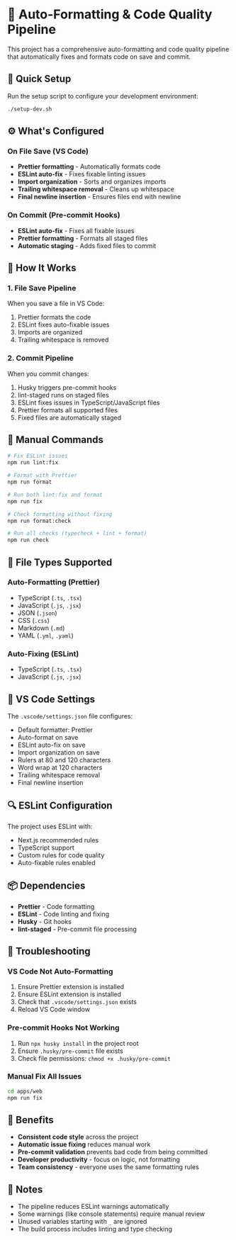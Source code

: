 # 🎨 Auto-Formatting & Code Quality Pipeline

This project has a comprehensive auto-formatting and code quality pipeline that automatically fixes and formats code on save and commit.

## 🚀 Quick Setup

Run the setup script to configure your development environment:

```bash
./setup-dev.sh
```

## ⚙️ What's Configured

### On File Save (VS Code)
- **Prettier formatting** - Automatically formats code
- **ESLint auto-fix** - Fixes fixable linting issues
- **Import organization** - Sorts and organizes imports
- **Trailing whitespace removal** - Cleans up whitespace
- **Final newline insertion** - Ensures files end with newline

### On Commit (Pre-commit Hooks)
- **ESLint auto-fix** - Fixes all fixable issues
- **Prettier formatting** - Formats all staged files
- **Automatic staging** - Adds fixed files to commit

## 🎯 How It Works

### 1. File Save Pipeline
When you save a file in VS Code:
1. Prettier formats the code
2. ESLint fixes auto-fixable issues
3. Imports are organized
4. Trailing whitespace is removed

### 2. Commit Pipeline
When you commit changes:
1. Husky triggers pre-commit hooks
2. lint-staged runs on staged files
3. ESLint fixes issues in TypeScript/JavaScript files
4. Prettier formats all supported files
5. Fixed files are automatically staged

## 🔧 Manual Commands

```bash
# Fix ESLint issues
npm run lint:fix

# Format with Prettier
npm run format

# Run both lint:fix and format
npm run fix

# Check formatting without fixing
npm run format:check

# Run all checks (typecheck + lint + format)
npm run check
```

## 📁 File Types Supported

### Auto-Formatting (Prettier)
- TypeScript (`.ts`, `.tsx`)
- JavaScript (`.js`, `.jsx`)
- JSON (`.json`)
- CSS (`.css`)
- Markdown (`.md`)
- YAML (`.yml`, `.yaml`)

### Auto-Fixing (ESLint)
- TypeScript (`.ts`, `.tsx`)
- JavaScript (`.js`, `.jsx`)

## 🎨 VS Code Settings

The `.vscode/settings.json` file configures:
- Default formatter: Prettier
- Auto-format on save
- ESLint auto-fix on save
- Import organization on save
- Rulers at 80 and 120 characters
- Word wrap at 120 characters
- Trailing whitespace removal
- Final newline insertion

## 🔍 ESLint Configuration

The project uses ESLint with:
- Next.js recommended rules
- TypeScript support
- Custom rules for code quality
- Auto-fixable rules enabled

## 📦 Dependencies

- **Prettier** - Code formatting
- **ESLint** - Code linting and fixing
- **Husky** - Git hooks
- **lint-staged** - Pre-commit file processing

## 🚨 Troubleshooting

### VS Code Not Auto-Formatting
1. Ensure Prettier extension is installed
2. Ensure ESLint extension is installed
3. Check that `.vscode/settings.json` exists
4. Reload VS Code window

### Pre-commit Hooks Not Working
1. Run `npx husky install` in the project root
2. Ensure `.husky/pre-commit` file exists
3. Check file permissions: `chmod +x .husky/pre-commit`

### Manual Fix All Issues
```bash
cd apps/web
npm run fix
```

## 🎯 Benefits

- **Consistent code style** across the project
- **Automatic issue fixing** reduces manual work
- **Pre-commit validation** prevents bad code from being committed
- **Developer productivity** - focus on logic, not formatting
- **Team consistency** - everyone uses the same formatting rules

## 📝 Notes

- The pipeline reduces ESLint warnings automatically
- Some warnings (like console statements) require manual review
- Unused variables starting with `_` are ignored
- The build process includes linting and type checking

